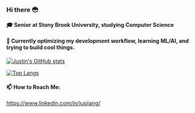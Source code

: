 ### Hi there 😳

#### 🎓 Senior at Stony Brook University, studying Computer Science

#### 🤔 Currently optimizing my development workflow, learning ML/AI, and trying to build cool things.

[![Justin's GitHub stats](https://github-readme-stats.vercel.app/api?username=nitsujiang)](https://github.com/nitsujiang/github-readme-stats?theme=transparent)

[![Top Langs](https://github-readme-stats.vercel.app/api/top-langs/?username=anuraghazra)](https://github.com/anuraghazra/github-readme-stats)

#### 📫 How to Reach Me:
https://www.linkedin.com/in/jusjiang/
